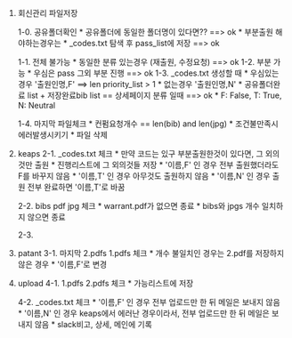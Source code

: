 1. 회신관리 파일저장

    1-0. 공유폴더확인
        * 공유폴더에 동일한 폴더명이 있다면?? ==> ok
        * 부분출원 해야하는경우는
            * _codes.txt 탐색 후 pass_list에 저장 ==> ok
    
    1-1. 전체 불가능
        * 동일한 분류 있는경우 (재출원, 수정요청)  ==> ok
    1-2. 부분 가능
        * 우심은 pass 그외 부분 진행 ==> ok
    1-3. _codes.txt 생성할 때
        * 우심있는 경우 '출원인명,F' ==> len priority_list > 1
        * 없는경우 '출원인명,N'
            * 공유폴더완료 list + 저장완료bib list == 상세페이지 분류 일때 ==> ok
        * F: False, T: True, N: Neutral

    1-4. 마지막 파일체크 
        * 컨펌요청개수 == len(bib) and len(jpg)
        * 조건불만족시 에러발생시키기
        * 파일 삭제

2. keaps
    2-1. _codes.txt 체크
        * 만약 코드는 있구 부분출원한것이 있다면, 그 외의것만 출원
            * 진행리스트에 그 외의것들 저장
        * '이름,F' 인 경우 전부 출원했더라도 F를 바꾸지 않음
        * '이름,T' 인 경우 아무것도 출원하지 않음
        * '이름,N' 인 경우 출원 전부 완료하면 '이름,T'로 바꿈

    2-2. bibs pdf jpg 체크
        * warrant.pdf가 없으면 종료
        * bibs와 jpgs 개수 일치하지 않으면 종료

    2-3. 

3. patant
    3-1. 마지막 2.pdfs 1.pdfs 체크
        * 개수 불일치인 경우는 2.pdf를 저장하지 않은 경우
            * '이름,F'로 변경

4. upload
    4-1. 1.pdfs 2.pdfs 체크
        * 가능리스트에 저장

    4-2. _codes.txt 체크
        * '이름,F' 인 경우 전부 업로드만 한 뒤 메일은 보내지 않음
        * '이름,N' 인 경우 keaps에서 에러난 경우이라서, 전부 업로드만 한 뒤 메일은 보내지 않음
        * slack비고, 상세, 메인에 기록
